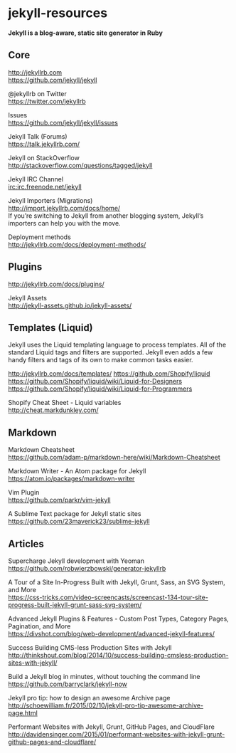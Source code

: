 # jekyll-resources

**Jekyll is a blog-aware, static site generator in Ruby**

Core
---

http://jekyllrb.com  
https://github.com/jekyll/jekyll

@jekyllrb on Twitter  
https://twitter.com/jekyllrb

Issues  
https://github.com/jekyll/jekyll/issues

Jekyll Talk (Forums)  
https://talk.jekyllrb.com/

Jekyll on StackOverflow  
http://stackoverflow.com/questions/tagged/jekyll

Jekyll IRC Channel  
[irc:irc.freenode.net/jekyll](irc:irc.freenode.net/jekyll)

Jekyll Importers (Migrations)  
http://import.jekyllrb.com/docs/home/  
If you’re switching to Jekyll from another blogging system, Jekyll’s importers can help you with the move.

Deployment methods  
http://jekyllrb.com/docs/deployment-methods/

Plugins  
---
http://jekyllrb.com/docs/plugins/

Jekyll Assets  
http://jekyll-assets.github.io/jekyll-assets/

Templates (Liquid)  
---
Jekyll uses the Liquid templating language to process templates. All of the standard Liquid tags and filters are supported. Jekyll even adds a few handy filters and tags of its own to make common tasks easier.

http://jekyllrb.com/docs/templates/
https://github.com/Shopify/liquid  
https://github.com/Shopify/liquid/wiki/Liquid-for-Designers  
https://github.com/Shopify/liquid/wiki/Liquid-for-Programmers  

Shopify Cheat Sheet - Liquid variables  
http://cheat.markdunkley.com/  

Markdown
---

Markdown Cheatsheet  
https://github.com/adam-p/markdown-here/wiki/Markdown-Cheatsheet

Markdown Writer - An Atom package for Jekyll  
https://atom.io/packages/markdown-writer

Vim Plugin  
https://github.com/parkr/vim-jekyll

A Sublime Text package for Jekyll static sites  
https://github.com/23maverick23/sublime-jekyll

Articles
---

Supercharge Jekyll development with Yeoman  
https://github.com/robwierzbowski/generator-jekyllrb

A Tour of a Site In-Progress Built with Jekyll, Grunt, Sass, an SVG System, and More  
https://css-tricks.com/video-screencasts/screencast-134-tour-site-progress-built-jekyll-grunt-sass-svg-system/

Advanced Jekyll Plugins & Features - Custom Post Types, Category Pages, Pagination, and More  
https://divshot.com/blog/web-development/advanced-jekyll-features/

Success Building CMS-less Production Sites with Jekyll  
http://thinkshout.com/blog/2014/10/success-building-cmsless-production-sites-with-jekyll/

Build a Jekyll blog in minutes, without touching the command line  
https://github.com/barryclark/jekyll-now

Jekyll pro tip: how to design an awesome Archive page  
http://schoewilliam.fr/2015/02/10/jekyll-pro-tip-awesome-archive-page.html

Performant Websites with Jekyll, Grunt, GitHub Pages, and CloudFlare  
http://davidensinger.com/2015/01/performant-websites-with-jekyll-grunt-github-pages-and-cloudflare/

